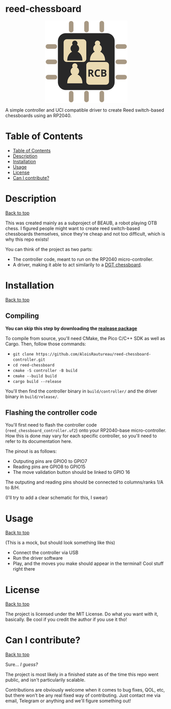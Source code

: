 # reed-chessboard
<p align="center"><img src="logo.svg" width="256px" height="256px" align="middle"></p>
A simple controller and UCI compatible driver to create Reed switch-based chessboards using an RP2040.

# Table of Contents
- [Table of Contents](#table-of-contents)
- [Description](#description)
- [Installation](#installation)
- [Usage](#usage)
- [License](#license)
- [Can I contribute?](#can-i-contribute)

# Description
[Back to top](#table-of-contents)

This was created mainly as a subproject of BEAUB, a robot playing OTB chess. I figured people might want to create reed switch-based chessboards themselves, since they're cheap and not too difficult, which is why this repo exists!

You can think of the project as two parts:
- The controller code, meant to run on the RP2040 micro-controller.
- A driver, making it able to act similarily to a [DGT chessboard](https://digitalgametechnology.com/).

# Installation
[Back to top](#table-of-contents)

## Compiling
**You can skip this step by downloading the [realease package]()**

To compile from source, you'll need CMake, the Pico C/C++ SDK as well as Cargo. 
Then, follow those commands:

- `git clone https://github.com/AloisRautureau/reed-chessboard-controller.git`
- `cd reed-chessboard`
- `cmake -S controller -B build`
- `cmake --build build`
- `cargo build --release`

You'll then find the controller binary in `build/controller/` and the driver binary in `build/release/`.

## Flashing the controller code
You'll first need to flash the controller code (`reed_chessboard_controller.uf2`) onto your RP2040-base micro-controller. How this is done may vary for each specific controller, so you'll need to refer to its documentation here.

The pinout is as follows:
- Outputing pins are GPIO0 to GPIO7
- Reading pins are GPIO8 to GPIO15
- The move validation button should be linked to GPIO 16

The outputing and reading pins should be connected to columns/ranks 1/A to 8/H.

(I'll try to add a clear schematic for this, I swear)

# Usage
[Back to top](#table-of-contents)

(This is a mock, but should look something like this)
- Connect the controller via USB
- Run the driver software
- Play, and the moves you make should appear in the terminal! Cool stuff right there

# License
[Back to top](#table-of-contents)

The project is licensed under the MIT License. Do what you want with it, basically. Be cool if you credit the author if you use it tho!

# Can I contribute?
[Back to top](#table-of-contents)

Sure... *I guess?*

The project is most likely in a finished state as of the time this repo went public, and isn't particularily scalable.

Contributions are obviously welcome when it comes to bug fixes, QOL, etc, but there won't be any real fixed way of contributing. Just contact me via email, Telegram or anything and we'll figure something out!
